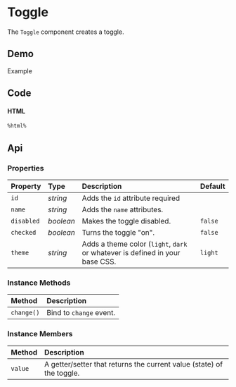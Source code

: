 # Toggle

The `Toggle` component creates a toggle.

## Demo

<div class="example">
  <div class="header">Example</div>
  <div class="content">
    <tonic-toggle
      id="toggle-example"
      checked="true"
      label="Change">
    </tonic-toggle>
  </div>
</div>

## Code

#### HTML
```html
%html%
```

## Api

### Properties

| Property | Type | Description | Default |
| :--- | :--- | :--- | :--- |
| `id` | *string* | Adds the <code>id</code> attribute <span class="req">required</span> | |
| `name` | *string* | Adds the <code>name</code> attributes. | |
| `disabled` | *boolean* | Makes the toggle disabled. | `false` |
| `checked` | *boolean* | Turns the toggle "on". | `false` |
| `theme` | *string* | Adds a theme color (`light`, `dark` or whatever is defined in your base CSS. | `light` |

### Instance Methods

| Method | Description |
| :--- | :--- |
| `change()` | Bind to `change` event. |

### Instance Members

| Method | Description |
| :--- | :--- |
| `value` | A getter/setter that returns the current value (state) of the toggle. |

